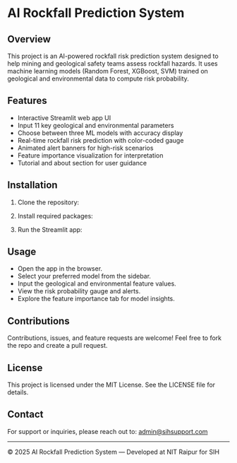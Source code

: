 # AI Rockfall Prediction System

## Overview
This project is an AI-powered rockfall risk prediction system designed to help mining and geological safety teams assess rockfall hazards. It uses machine learning models (Random Forest, XGBoost, SVM) trained on geological and environmental data to compute risk probability.

## Features
- Interactive Streamlit web app UI
- Input 11 key geological and environmental parameters
- Choose between three ML models with accuracy display
- Real-time rockfall risk prediction with color-coded gauge
- Animated alert banners for high-risk scenarios
- Feature importance visualization for interpretation
- Tutorial and about section for user guidance

## Installation
1. Clone the repository:

2. Install required packages:

3. Run the Streamlit app:


## Usage
- Open the app in the browser.
- Select your preferred model from the sidebar.
- Input the geological and environmental feature values.
- View the risk probability gauge and alerts.
- Explore the feature importance tab for model insights.

## Contributions
Contributions, issues, and feature requests are welcome! Feel free to fork the repo and create a pull request.

## License
This project is licensed under the MIT License. See the LICENSE file for details.

## Contact
For support or inquiries, please reach out to: [admin@sihsupport.com](mailto:admin@sihsupport.com)

---

© 2025 AI Rockfall Prediction System — Developed at NIT Raipur for SIH
